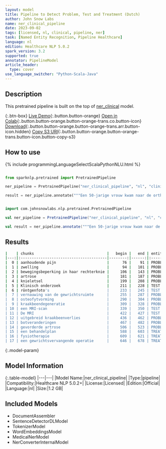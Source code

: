 ```yaml
---
layout: model
title: Pipeline to Detect Problem, Test and Treatment (Dutch)
author: John Snow Labs
name: ner_clinical_pipeline
date: 2023-09-02
tags: [licensed, nl, clinical, pipeline, ner]
task: [Named Entity Recognition, Pipeline Healthcare]
language: nl
edition: Healthcare NLP 5.0.2
spark_version: 3.2
supported: true
annotator: PipelineModel
article_header:
  type: cover
use_language_switcher: "Python-Scala-Java"
---
```


## Description

This pretrained pipeline is built on the top of [ner_clinical](https://nlp.johnsnowlabs.com/2023/07/05/ner_clinical_nl.html) model.

{:.btn-box}
[Live Demo](https://demo.johnsnowlabs.com/healthcare/NER_CLINICAL_MULTI/){:.button.button-orange}
[Open in Colab](https://colab.research.google.com/github/JohnSnowLabs/spark-nlp-workshop/blob/master/tutorials/streamlit_notebooks/healthcare/NER_CLINICAL_MULTI.ipynb){:.button.button-orange.button-orange-trans.co.button-icon}
[Download](https://s3.amazonaws.com/auxdata.johnsnowlabs.com/clinical/models/ner_clinical_pipeline_nl_5.0.2_3.2_1693693120717.zip){:.button.button-orange.button-orange-trans.arr.button-icon.hidden}
[Copy S3 URI](s3://auxdata.johnsnowlabs.com/clinical/models/ner_clinical_pipeline_nl_5.0.2_3.2_1693693120717.zip){:.button.button-orange.button-orange-trans.button-icon.button-copy-s3}

## How to use



<div class="tabs-box" markdown="1">
{% include programmingLanguageSelectScalaPythonNLU.html %}
  
```python

from sparknlp.pretrained import PretrainedPipeline

ner_pipeline = PretrainedPipeline("ner_clinical_pipeline", "nl", "clinical/models")

result = ner_pipeline.annotate("""Een 50-jarige vrouw kwam naar de orthopedische polikliniek met klachten van aanhoudende pijn, zwelling en bewegingsbeperking in haar rechterknie. Ze meldde een voorgeschiedenis van artrose en eerder knieletsel. Klinisch onderzoek en röntgenfoto's toonden vernauwing van de gewrichtsruimte, osteofytvorming en kraakbeendegeneratie. Er werd een MRI-scan besteld om de diagnose te bevestigen en de ernst ervan te beoordelen. De MRI toonde uitgebreid kraakbeenverlies en botveranderingen die overeenkwamen met gevorderde artrose. Na afweging van de toestand en voorkeuren van de patiënt werd een behandelplan met fysiotherapie en de mogelijkheid van een gewrichtsvervangende operatie besproken.""")

```
```scala

import com.johnsnowlabs.nlp.pretrained.PretrainedPipeline

val ner_pipeline = PretrainedPipeline("ner_clinical_pipeline", "nl", "clinical/models")

val result = ner_pipeline.annotate("""Een 50-jarige vrouw kwam naar de orthopedische polikliniek met klachten van aanhoudende pijn, zwelling en bewegingsbeperking in haar rechterknie. Ze meldde een voorgeschiedenis van artrose en eerder knieletsel. Klinisch onderzoek en röntgenfoto's toonden vernauwing van de gewrichtsruimte, osteofytvorming en kraakbeendegeneratie. Er werd een MRI-scan besteld om de diagnose te bevestigen en de ernst ervan te beoordelen. De MRI toonde uitgebreid kraakbeenverlies en botveranderingen die overeenkwamen met gevorderde artrose. Na afweging van de toestand en voorkeuren van de patiënt werd een behandelplan met fysiotherapie en de mogelijkheid van een gewrichtsvervangende operatie besproken.""")

```
</div>

## Results

```bash
|    | chunks                                 |   begin |   end | entities   |
|---:|:---------------------------------------|--------:|------:|:-----------|
|  0 | aanhoudende pijn                       |      76 |    91 | PROBLEM    |
|  1 | zwelling                               |      94 |   101 | PROBLEM    |
|  2 | bewegingsbeperking in haar rechterknie |     106 |   143 | PROBLEM    |
|  3 | artrose                                |     181 |   187 | PROBLEM    |
|  4 | knieletsel                             |     199 |   208 | PROBLEM    |
|  5 | Klinisch onderzoek                     |     211 |   228 | TEST       |
|  6 | röntgenfoto's                          |     233 |   245 | TEST       |
|  7 | vernauwing van de gewrichtsruimte      |     255 |   287 | PROBLEM    |
|  8 | osteofytvorming                        |     290 |   304 | PROBLEM    |
|  9 | kraakbeendegeneratie                   |     309 |   328 | PROBLEM    |
| 10 | een MRI-scan                           |     339 |   350 | TEST       |
| 11 | De MRI                                 |     422 |   427 | TEST       |
| 12 | uitgebreid kraakbeenverlies            |     436 |   462 | PROBLEM    |
| 13 | botveranderingen                       |     467 |   482 | PROBLEM    |
| 14 | gevorderde artrose                     |     506 |   523 | PROBLEM    |
| 15 | een behandelplan                       |     588 |   603 | TREATMENT  |
| 16 | fysiotherapie                          |     609 |   621 | TREATMENT  |
| 17 | een gewrichtsvervangende operatie      |     646 |   678 | TREATMENT  |
```

{:.model-param}
## Model Information

{:.table-model}
|---|---|
|Model Name:|ner_clinical_pipeline|
|Type:|pipeline|
|Compatibility:|Healthcare NLP 5.0.2+|
|License:|Licensed|
|Edition:|Official|
|Language:|nl|
|Size:|1.2 GB|

## Included Models

- DocumentAssembler
- SentenceDetectorDLModel
- TokenizerModel
- WordEmbeddingsModel
- MedicalNerModel
- NerConverterInternalModel
